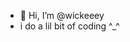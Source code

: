 - 👋 Hi, I’m @wickeeey
- i do a lil bit of coding ^_^
<!---
wickeeey/wickeeey is a ✨ special ✨ repository because its `README.md` (this file) appears on your GitHub profile.
You can click the Preview link to take a look at your changes.
--->
